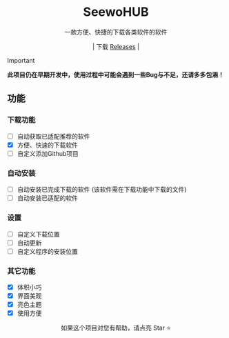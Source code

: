 <div align="center">



# SeewoHUB

一款方便、快捷的下载各类软件的软件

| 下载 [Releases](https://github.com//CNwenwen/SeewoHUB/releases) |

</div>

> [!important]
> **此项目仍在早期开发中，使用过程中可能会遇到一些Bug与不足，还请多多包涵！**

## 功能
### 下载功能
- [ ] 自动获取已适配推荐的软件
- [X] 方便、快速的下载软件
- [ ] 自定义添加Github项目
### 自动安装
- [ ] 自动安装已完成下载的软件 (该软件需在下载功能中下载的文件)
- [ ] 自动安装已适配的软件
### 设置
- [ ] 自定义下载位置
- [ ] 自动更新
- [ ] 自定义程序的安装位置
### 其它功能
- [X] 体积小巧
- [X] 界面美观
- [X] 亮色主题
- [X] 使用方便

<div align="center">

如果这个项目对您有帮助，请点亮 Star ⭐

</div>
